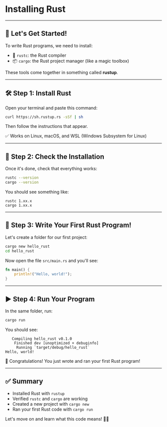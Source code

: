 # Installing Rust

---

## 🚀 Let's Get Started!

To write Rust programs, we need to install:

- 🦀 `rustc`: the Rust compiler
- 📦 `cargo`: the Rust project manager (like a magic toolbox)

These tools come together in something called **rustup**.

---

## 🛠️ Step 1: Install Rust

Open your terminal and paste this command:

```bash
curl https://sh.rustup.rs -sSf | sh
```

Then follow the instructions that appear.

✅ Works on Linux, macOS, and WSL (Windows Subsystem for Linux)

---

## 🧪 Step 2: Check the Installation

Once it's done, check that everything works:

```bash
rustc --version
cargo --version
```

You should see something like:

```text
rustc 1.xx.x
cargo 1.xx.x
```

---

## 📝 Step 3: Write Your First Rust Program!

Let's create a folder for our first project:

```bash
cargo new hello_rust
cd hello_rust
```

Now open the file `src/main.rs` and you'll see:

```rust
fn main() {
    println!("Hello, world!");
}
```

---

## ▶️ Step 4: Run Your Program

In the same folder, run:

```bash
cargo run
```

You should see:

```text
   Compiling hello_rust v0.1.0
    Finished dev [unoptimized + debuginfo]
     Running `target/debug/hello_rust`
Hello, world!
````

🎉 Congratulations! You just wrote and ran your first Rust program!

---

## ✅ Summary

- Installed Rust with `rustup`
- Verified `rustc` and `cargo` are working
- Created a new project with `cargo new`
- Ran your first Rust code with `cargo run`

Let's move on and learn what this code means! 🦀💡

